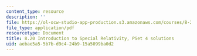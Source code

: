 ```yaml
---
content_type: resource
description: ''
file: https://ol-ocw-studio-app-production.s3.amazonaws.com/courses/8-20-introduction-to-special-relativity-january-iap-2021/aebae5a55b7bd9c424b915a5099ba0d2_MIT8_20iap21_pset4_soln.pdf
file_type: application/pdf
resourcetype: Document
title: 8.20 Introduction to Special Relativity, PSet 4 solutions
uid: aebae5a5-5b7b-d9c4-24b9-15a5099ba0d2
---
```

